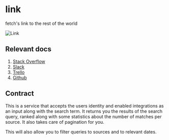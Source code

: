 # link
fetch's link to the rest of the world

![Link](https://imgur.com/2RUClFK.png)

## Relevant docs

1. [Stack Overflow](https://api.stackexchange.com/docs)
2. [Slack](https://api.slack.com/methods/search.messages)
3. [Trello](https://developer.atlassian.com/cloud/trello/guides/rest-api/api-introduction/#search)
4. [Github](https://developer.github.com/v3/search/)

## Contract

This is a service that accepts the users identity and enabled integrations as an input along with the search term. It returns
you the results of the search query, ranked along with some statistics about the number of matches per source. It also
takes care of pagination for you.

This will also allow you to filter queries to sources and to relevant dates.
